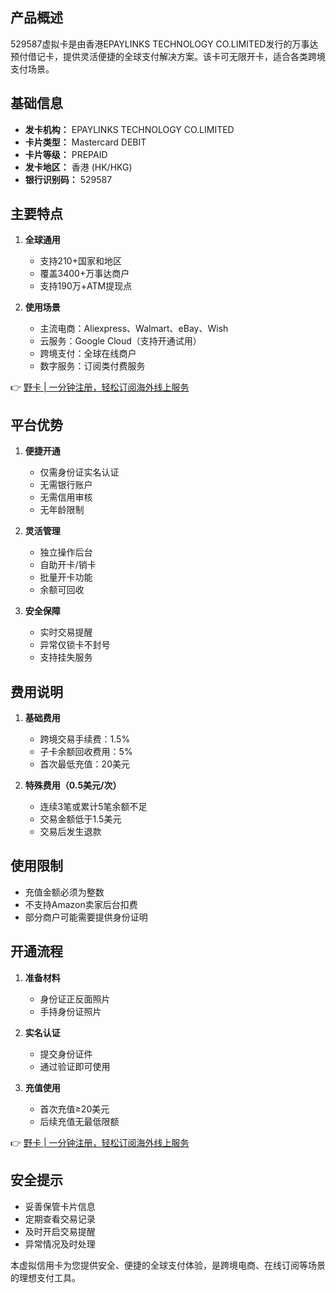 ## 产品概述

529587虚拟卡是由香港EPAYLINKS TECHNOLOGY CO.LIMITED发行的万事达预付借记卡，提供灵活便捷的全球支付解决方案。该卡可无限开卡，适合各类跨境支付场景。

## 基础信息

- **发卡机构：** EPAYLINKS TECHNOLOGY CO.LIMITED
- **卡片类型：** Mastercard DEBIT
- **卡片等级：** PREPAID
- **发卡地区：** 香港 (HK/HKG)
- **银行识别码：** 529587

## 主要特点

1. **全球通用**
   - 支持210+国家和地区
   - 覆盖3400+万事达商户
   - 支持190万+ATM提现点

2. **使用场景**
   - 主流电商：Aliexpress、Walmart、eBay、Wish
   - 云服务：Google Cloud（支持开通试用）
   - 跨境支付：全球在线商户
   - 数字服务：订阅类付费服务

👉 [野卡 | 一分钟注册，轻松订阅海外线上服务](https://bit.ly/bewildcard)

## 平台优势

1. **便捷开通**
   - 仅需身份证实名认证
   - 无需银行账户
   - 无需信用审核
   - 无年龄限制

2. **灵活管理**
   - 独立操作后台
   - 自助开卡/销卡
   - 批量开卡功能
   - 余额可回收

3. **安全保障**
   - 实时交易提醒
   - 异常仅锁卡不封号
   - 支持挂失服务

## 费用说明

1. **基础费用**
   - 跨境交易手续费：1.5%
   - 子卡余额回收费用：5%
   - 首次最低充值：20美元

2. **特殊费用（0.5美元/次）**
   - 连续3笔或累计5笔余额不足
   - 交易金额低于1.5美元
   - 交易后发生退款

## 使用限制

- 充值金额必须为整数
- 不支持Amazon卖家后台扣费
- 部分商户可能需要提供身份证明

## 开通流程

1. **准备材料**
   - 身份证正反面照片
   - 手持身份证照片

2. **实名认证**
   - 提交身份证件
   - 通过验证即可使用

3. **充值使用**
   - 首次充值≥20美元
   - 后续充值无最低限额

👉 [野卡 | 一分钟注册，轻松订阅海外线上服务](https://bit.ly/bewildcard)

## 安全提示

- 妥善保管卡片信息
- 定期查看交易记录
- 及时开启交易提醒
- 异常情况及时处理

本虚拟信用卡为您提供安全、便捷的全球支付体验，是跨境电商、在线订阅等场景的理想支付工具。
